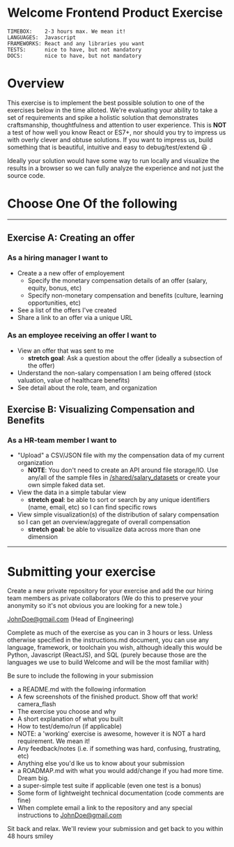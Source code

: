 # Welcome Frontend Product Exercise

```
TIMEBOX:    2-3 hours max. We mean it!
LANGUAGES:  Javascript
FRAMEWORKS: React and any libraries you want
TESTS:      nice to have, but not mandatory
DOCS:       nice to have, but not mandatory
```

# Overview

This exercise is to implement the best possible solution to one of the exercises below in the time alloted. We're evaluating your ability to take a set of requirements and spike a holistic solution that demonstrates craftsmanship, thoughtfulness and attention to user experience. This is **NOT** a test of how well you know React or ES7+, nor should you try to impress us with overly clever and obtuse solutions. If you want to impress us, build something that is beautiful, intuitive and easy to debug/test/extend :smiley: .

Ideally your solution would have some way to run locally and visualize the results in a browser so we can fully analyze the experience and not just the source code.

# Choose One Of the following

---

## Exercise A: Creating an offer

### As a hiring manager I want to

- Create a a new offer of employement
  - Specify the monetary compensation details of an offer (salary, equity, bonus, etc)
  - Specify non-monetary compensation and benefits (culture, learning opportunities, etc)
- See a list of the offers I've created
- Share a link to an offer via a unique URL

### As an employee receiving an offer I want to

- View an offer that was sent to me
  - **stretch goal**: Ask a question about the offer (ideally a subsection of the offer)
- Understand the non-salary compensation I am being offered (stock valuation, value of healthcare benefits)
- See detail about the role, team, and organization

## Exercise B: Visualizing Compensation and Benefits

### As a HR-team member I want to

- "Upload" a CSV/JSON file with my the compensation data of my current organization
  - **NOTE**: You don't need to create an API around file storage/IO. Use any/all of the sample files in [/shared/salary_datasets](/shared/salary_datasets) or create your own simple faked data set.
- View the data in a simple tabular view
  - **stretch goal**: be able to sort or search by any unique identifiers (name, email, etc) so I can find specific rows
- View simple visualization(s) of the distribution of salary compensation so I can get an overview/aggregate of overall compensation
  - **stretch goal**: be able to visualize data across more than one dimension

---

# Submitting your exercise

Create a new private repository for your exercise and add the our hiring team members as private collaborators (We do this to preserve your anonymity so it's not obvious you are looking for a new tole.)

JohnDoe@gmail.com (Head of Engineering)

Complete as much of the exercise as you can in 3 hours or less. Unless otherwise specified in the instructions.md document, you can use any language, framework, or toolchain you wish, although ideally this would be Python, Javascript (ReactJS), and SQL (purely because those are the languages we use to build Welcome and will be the most familiar with)

Be sure to include the following in your submission

- a README.md with the following information
- A few screenshots of the finished product. Show off that work! camera_flash
- The exercise you choose and why
- A short explanation of what you built
- How to test/demo/run (if applicable)
- NOTE: a 'working' exercise is awesome, however it is NOT a hard requirement. We mean it!
- Any feedback/notes (i.e. if something was hard, confusing, frustrating, etc)
- Anything else you'd lke us to know about your submission
- a ROADMAP.md with what you would add/change if you had more time. Dream big.
- a super-simple test suite if applicable (even one test is a bonus)
- Some form of lightweight technical documentation (code comments are fine)
- When complete email a link to the repository and any special instructions to JohnDoe@gmail.com

Sit back and relax. We'll review your submission and get back to you within 48 hours smiley
